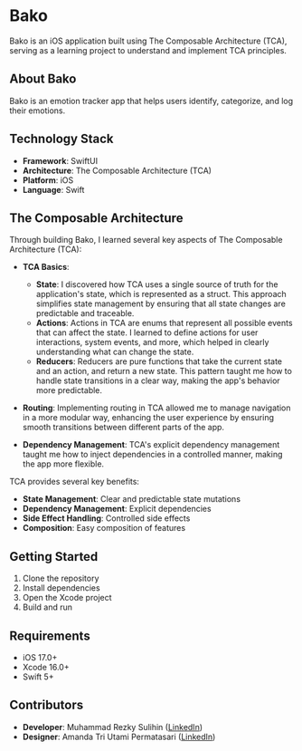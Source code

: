# Bako

Bako is an iOS application built using The Composable Architecture (TCA), serving as a learning project to understand and implement TCA principles.

## About Bako

Bako is an emotion tracker app that helps users identify, categorize, and log their emotions.

## Technology Stack

- **Framework**: SwiftUI
- **Architecture**: The Composable Architecture (TCA)
- **Platform**: iOS
- **Language**: Swift

## The Composable Architecture

Through building Bako, I learned several key aspects of The Composable Architecture (TCA):

- **TCA Basics**: 
  - **State**: I discovered how TCA uses a single source of truth for the application's state, which is represented as a struct. This approach simplifies state management by ensuring that all state changes are predictable and traceable.
  - **Actions**: Actions in TCA are enums that represent all possible events that can affect the state. I learned to define actions for user interactions, system events, and more, which helped in clearly understanding what can change the state.
  - **Reducers**: Reducers are pure functions that take the current state and an action, and return a new state. This pattern taught me how to handle state transitions in a clear way, making the app's behavior more predictable.

- **Routing**: Implementing routing in TCA allowed me to manage navigation in a more modular way, enhancing the user experience by ensuring smooth transitions between different parts of the app.

- **Dependency Management**: TCA's explicit dependency management taught me how to inject dependencies in a controlled manner, making the app more flexible.

TCA provides several key benefits:

- **State Management**: Clear and predictable state mutations
- **Dependency Management**: Explicit dependencies
- **Side Effect Handling**: Controlled side effects
- **Composition**: Easy composition of features

## Getting Started

1. Clone the repository
2. Install dependencies
3. Open the Xcode project
4. Build and run

## Requirements

- iOS 17.0+
- Xcode 16.0+
- Swift 5+

## Contributors

- **Developer**: Muhammad Rezky Sulihin ([LinkedIn](https://www.linkedin.com/in/mrezkys/))
- **Designer**: Amanda Tri Utami Permatasari ([LinkedIn](https://www.linkedin.com/in/amandatriutamipermatasari/))